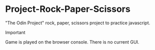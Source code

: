 # Project-Rock-Paper-Scissors
"The Odin Project" rock, paper, scissors project to practice javascript.

>[!IMPORTANT]
>Game is played on the browser console. There is no current GUI.